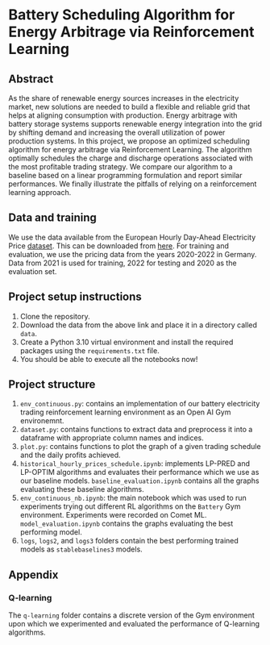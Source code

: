 # Battery Scheduling Algorithm for Energy Arbitrage via Reinforcement Learning

## Abstract

As the share of renewable energy sources increases in the electricity market, new solutions are needed to build a flexible and reliable grid that helps at aligning consumption with production. Energy arbitrage with battery storage systems supports renewable energy integration into the grid by shifting demand and increasing the overall utilization of power production systems. In this project, we propose an optimized scheduling algorithm for energy arbitrage via Reinforcement Learning. The algorithm optimally schedules the charge and discharge operations associated with the most profitable trading strategy. We compare our algorithm to a baseline based on a linear programming formulation and report similar performances. We finally illustrate the pitfalls of relying on a reinforcement learning approach.

## Data and training

We use the data available from the European Hourly Day-Ahead Electricity Price [dataset](https://ember-climate.org/data-catalogue/european-wholesale-electricity-price-data/). This can be downloaded from [here](https://drive.google.com/file/d/1JPYYUoqVU-0NLB9bY6ElcZBqi67KKQ-I/view?usp=share_link). For training and evaluation, we use the pricing data from the years 2020-2022 in Germany. Data from 2021 is used for training, 2022 for testing and 2020 as the evaluation set.

## Project setup instructions

1. Clone the repository.
2. Download the data from the above link and place it in a directory called `data`.
3. Create a Python 3.10 virtual environment and install the required packages using the `requirements.txt` file.
4. You should be able to execute all the notebooks now!

## Project structure

1. `env_continuous.py`: contains an implementation of our battery electricity trading reinforcement learning environment as an Open AI Gym environemnt.
2. `dataset.py`: contains functions to extract data and preprocess it into a dataframe with appropriate column names and indices.
3. `plot.py`: contains functions to plot the graph of a given trading schedule and the daily profits achieved.
4. `historical_hourly_prices_schedule.ipynb`: implements LP-PRED and LP-OPTIM algorithms and evaluates their performance which we use as our baseline models. `baseline_evaluation.ipynb` contains all the graphs evaluating these baseline algorithms.
5. `env_continuous_nb.ipynb`: the main notebook which was used to run experiments trying out different RL algorithms on the `Battery` Gym environment. Experiments were recorded on Comet ML. `model_evaluation.ipynb` contains the graphs evaluating the best performing model.
6. `logs`, `logs2`, and `logs3` folders contain the best performing trained models as `stablebaselines3` models.

## Appendix

### Q-learning

The `q-learning` folder contains a discrete version of the Gym environment upon which we experimented and evaluated the performance of Q-learning algorithms.

